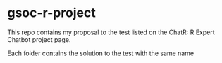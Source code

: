 # gsoc-r-project

This repo contains my proposal to the test listed on the ChatR: R Expert Chatbot project page. 

Each folder contains the solution to the test with the same name
